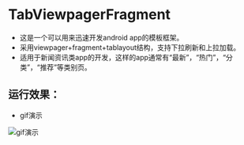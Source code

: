 # TabViewpagerFragment
- 这是一个可以用来迅速开发android app的模板框架。
- 采用viewpager+fragment+tablayout结构，支持下拉刷新和上拉加载。
- 适用于新闻资讯类app的开发，这样的app通常有“最新”，“热门”，“分类”，“推荐”等类别页。

## 运行效果：
- gif演示

![](https://github.com/fxjzzyo/TabViewpagerFragment/raw/master/img/Animation.gif "gif演示")   

